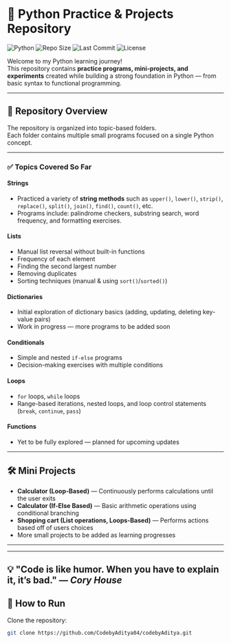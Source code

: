 # 🐍 Python Practice & Projects Repository

![Python](https://img.shields.io/badge/Python-3.x-blue?logo=python)
![Repo Size](https://img.shields.io/github/repo-size/CodebyAditya04/codebyAditya)
![Last Commit](https://img.shields.io/github/last-commit/CodebyAditya04/codebyAditya)
![License](https://img.shields.io/badge/License-MIT-green)

Welcome to my Python learning journey!  
This repository contains **practice programs, mini-projects, and experiments** created while building a strong foundation in Python — from basic syntax to functional programming.

---

## 📂 Repository Overview

The repository is organized into topic-based folders.  
Each folder contains multiple small programs focused on a single Python concept.

---

### **✅ Topics Covered So Far**

#### **Strings**
- Practiced a variety of **string methods** such as `upper()`, `lower()`, `strip()`, `replace()`, `split()`, `join()`, `find()`, `count()`, etc.
- Programs include: palindrome checkers, substring search, word frequency, and formatting exercises.

#### **Lists**
- Manual list reversal without built-in functions
- Frequency of each element  
- Finding the second largest number  
- Removing duplicates  
- Sorting techniques (manual & using `sort()`/`sorted()`)

#### **Dictionaries**
- Initial exploration of dictionary basics (adding, updating, deleting key-value pairs)  
- Work in progress — more programs to be added soon

#### **Conditionals**
- Simple and nested `if-else` programs  
- Decision-making exercises with multiple conditions

#### **Loops**
- `for` loops, `while` loops  
- Range-based iterations, nested loops, and loop control statements (`break`, `continue`, `pass`)

#### **Functions**
- Yet to be fully explored — planned for upcoming updates

---

## 🛠 Mini Projects

- **Calculator (Loop-Based)** — Continuously performs calculations until the user exits  
- **Calculator (If-Else Based)** — Basic arithmetic operations using conditional branching
- **Shopping cart (List operations, Loops-Based)** — Performs actions based off of users choices
- More small projects to be added as learning progresses

---
---
💡 **"Code is like humor. When you have to explain it, it’s bad."** — *Cory House*
---

## 🚀 How to Run

Clone the repository:
```bash
git clone https://github.com/CodebyAditya04/codebyAditya.git
